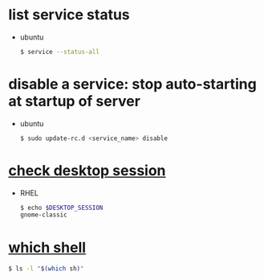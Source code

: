 
# list service status
- ubuntu

  ```sh
  $ service --status-all
  ```

# disable a service: stop auto-starting at startup of server
- ubuntu

  ```sh
  $ sudo update-rc.d <service_name> disable
  ```
# [check desktop session](https://superuser.com/questions/96151/how-do-i-check-whether-i-am-using-kde-or-gnome)
- RHEL

  ```sh
  $ echo $DESKTOP_SESSION
  gnome-classic
  ```

# [which shell](https://unix.stackexchange.com/questions/76438/how-to-know-which-is-the-default-script-shell-in-centos)

  ```sh
  $ ls -l "$(which sh)"
  ```
